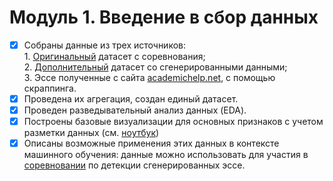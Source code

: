 # Модуль 1. Введение в сбор данных
- [x]  Собраны данные из трех источников:  
       1. [Оригинальный](https://www.kaggle.com/competitions/llm-detect-ai-generated-text/data) датасет с соревнования;  
       2. [Дополнительный](https://www.kaggle.com/datasets/radek1/llm-generated-essays) датасет со сгенерированными данными;  
       3. Эссе полученные с сайта [academichelp.net](https://academichelp.net/samples/academics/essays/persuasive), с помощью скраппинга.  
- [x]  Проведена их агрегация, создан единый датасет.
- [x]  Проведен разведывательный анализ данных (EDA).
- [x]  Построены базовые визуализации для основных признаков с учетом разметки данных (см. [ноутбук](https://github.com/anna-marshalova/ai-generated-essays-detection/blob/1-dataset-collection-and-EDA/task-1/llm_detect_ai_generated_text_EDA_.ipynb))
- [x]  Описаны возможные применения этих данных в контексте машинного обучения: данные можно использовать для участия в [соревновании](https://www.kaggle.com/competitions/llm-detect-ai-generated-text) по детекции сгенерированных эссе.
